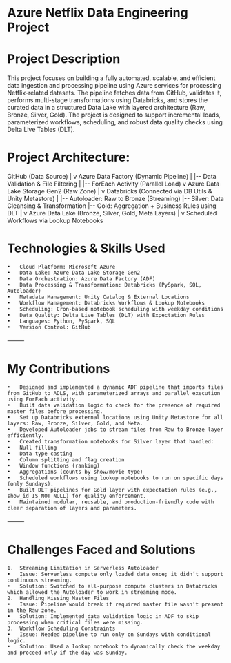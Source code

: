# Azure Netflix Data Engineering Project

# Project Description

This project focuses on building a fully automated, scalable, and efficient data ingestion and processing pipeline using Azure services for processing Netflix-related datasets. The pipeline fetches data from GitHub, validates it, performs multi-stage transformations using Databricks, and stores the curated data in a structured Data Lake with layered architecture (Raw, Bronze, Silver, Gold). The project is designed to support incremental loads, parameterized workflows, scheduling, and robust data quality checks using Delta Live Tables (DLT).
# Project Architecture:

GitHub (Data Source)
       |
       v
Azure Data Factory (Dynamic Pipeline)
       |     |-- Data Validation & File Filtering
       |     |-- ForEach Activity (Parallel Load)
       v
Azure Data Lake Storage Gen2 (Raw Zone)
       |
       v
Databricks (Connected via DB Utils & Unity Metastore)
       |
       |-- Autoloader: Raw to Bronze (Streaming)
       |-- Silver: Data Cleansing & Transformation
       |-- Gold: Aggregation + Business Rules using DLT
       |
       v
Azure Data Lake (Bronze, Silver, Gold, Meta Layers)
       |
       v
Scheduled Workflows via Lookup Notebooks

# Technologies & Skills Used
	•	Cloud Platform: Microsoft Azure
	•	Data Lake: Azure Data Lake Storage Gen2
	•	Data Orchestration: Azure Data Factory (ADF)
	•	Data Processing & Transformation: Databricks (PySpark, SQL, Autoloader)
	•	Metadata Management: Unity Catalog & External Locations
	•	Workflow Management: Databricks Workflows & Lookup Notebooks
	•	Scheduling: Cron-based notebook scheduling with weekday conditions
	•	Data Quality: Delta Live Tables (DLT) with Expectation Rules
	•	Languages: Python, PySpark, SQL
	•	Version Control: GitHub

⸻

# My Contributions
	•	Designed and implemented a dynamic ADF pipeline that imports files from GitHub to ADLS, with parameterized arrays and parallel execution using ForEach activity.
	•	Built data validation logic to check for the presence of required master files before processing.
	•	Set up Databricks external locations using Unity Metastore for all layers: Raw, Bronze, Silver, Gold, and Meta.
	•	Developed Autoloader jobs to stream files from Raw to Bronze layer efficiently.
	•	Created transformation notebooks for Silver layer that handled:
	•	Null filling
	•	Data type casting
	•	Column splitting and flag creation
	•	Window functions (ranking)
	•	Aggregations (counts by show/movie type)
	•	Scheduled workflows using lookup notebooks to run on specific days (only Sundays).
	•	Built DLT pipelines for Gold layer with expectation rules (e.g., show_id IS NOT NULL) for quality enforcement.
	•	Maintained modular, reusable, and production-friendly code with clear separation of layers and parameters.

⸻

# Challenges Faced and Solutions
	1.	Streaming Limitation in Serverless Autoloader
	•	Issue: Serverless compute only loaded data once; it didn’t support continuous streaming.
	•	Solution: Switched to all-purpose compute clusters in Databricks which allowed the Autoloader to work in streaming mode.
	2.	Handling Missing Master Files
	•	Issue: Pipeline would break if required master file wasn’t present in the Raw zone.
	•	Solution: Implemented data validation logic in ADF to skip processing when critical files were missing.
	3.	Workflow Scheduling Constraints
	•	Issue: Needed pipeline to run only on Sundays with conditional logic.
	•	Solution: Used a lookup notebook to dynamically check the weekday and proceed only if the day was Sunday.
